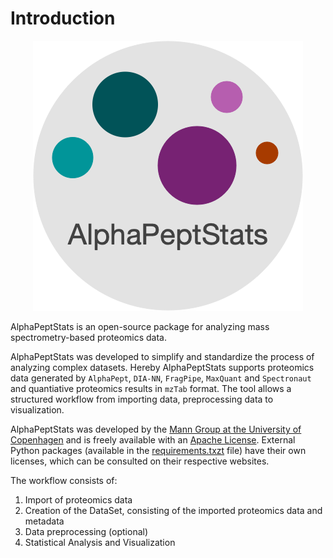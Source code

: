 # Introduction

<p align="center">
  <img src="https://github.com/MannLabs/alphapeptstats/blob/main/alphastats/gui/alphapeptstats_logo.png?raw=true" />
</p>


AlphaPeptStats is an open-source package for analyzing mass spectrometry-based proteomics data.

AlphaPeptStats was developed to simplify and standardize the process of analyzing complex datasets. Hereby AlphaPeptStats supports proteomics data generated by `AlphaPept`, `DIA-NN`, `FragPipe`, `MaxQuant` and `Spectronaut` and quantiative proteomics results in `mzTab` format. The tool allows a structured workflow from importing data, preprocessing data to visualization.

AlphaPeptStats was developed by the [Mann Group at the University of Copenhagen](https://www.biochem.mpg.de/mann) and is freely available with an [Apache License](../LICENSE.txt). External Python packages (available in the [requirements.txzt](../requirements.txt) file) have their own licenses, which can be consulted on their respective websites.

The workflow consists of:
1. Import of proteomics data
2. Creation of the DataSet, consisting of the imported proteomics data and metadata
3. Data preprocessing (optional)
4. Statistical Analysis and Visualization
